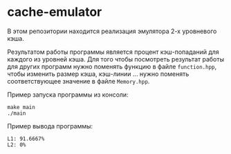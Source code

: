 # cache-emulator

В этом репозитории находится реализация эмулятора 2-х уровневого кэша.

Результатом работы программы является процент кэш-попаданий для каждого из уровней кэша. Для того чтобы посмотреть результат работы для других программ нужно поменять функцию в файле ```function.hpp```, чтобы изменить размер кэша, кэш-линии ... нужно поменять соответствующее значение в файле ```Memory.hpp```.

Пример запуска программы из консоли:
```
make main
./main
```

Пример вывода программы:
```
L1: 91.6667%
L2: 0%
```
